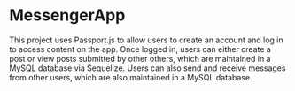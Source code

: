 # MessengerApp
This project uses Passport.js to allow users to create an account and log in to access content on the app. Once logged in, users can either create a post or view posts submitted by other others, which are maintained in a MySQL database via Sequelize. Users can also send and receive messages from other users, which are also maintained in a MySQL database.
